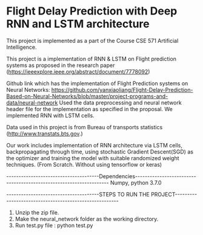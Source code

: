 # Flight Delay Prediction with Deep RNN and LSTM architecture

This project is implemented as a part of the Course CSE 571 Artificial Intelligence. 

This project is a implementation of RNN & LSTM on Flight prediction systems as proposed in the research paper (https://ieeexplore.ieee.org/abstract/document/7778092)

Github link which has the implementation of Flight Prediction systems on Neural Networks: https://github.com/yanxiaoliang/Flight-Delay-Prediction-Based-on-Neural-Networks/blob/master/project-programs-and-data/neural-network
Used the data preprocessing and neural network header file for the implementation as specified in the proposal. We implemented RNN with LSTM cells.

Data used in this project is from Bureau of transports statistics (http://www.transtats.bts.gov.)

Our work includes implementation of RNN architecture via LSTM cells, backpropagating through time, using stochastic 
Gradient Descent(SGD) as the optimizer and training the model with suitable randomized weight techniques. (From Scratch. Without using tensorflow or keras)

--------------------------------------Dependencies-------------------------------------------------------------------
Numpy, python 3.7.0

--------------------------------------STEPS TO RUN THE PROJECT-------------------------------------------------------
1. Unzip the zip file. 
2. Make the neural_network folder as the working directory.  
3. Run test.py file : python test.py  
